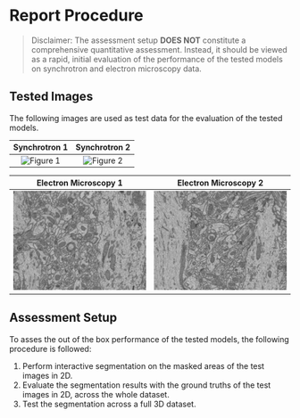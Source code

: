 # Report Procedure

> Disclaimer: The assessment setup **DOES NOT** constitute a comprehensive quantitative assessment. Instead, it should be viewed as a rapid, initial evaluation of the performance of the tested models on synchrotron and electron microscopy data.


## Tested Images

The following images are used as test data for the evaluation of the tested models.

Synchrotron 1          |  Synchrotron 2
:-------------------------:|:-------------------------:
![Figure 1](media/Synchrotron_1.png)  |  ![Figure 2](media/Synchrotron_2.png)

Electron Microscopy 1          |  Electron Microscopy 2
:-------------------------:|:-------------------------:
![Figure 1](media/electron_1.png)  |  ![Figure 2](media/electron_2.png)

## Assessment Setup

To asses the out of the box performance of the tested models, the following procedure is followed:

1. Perform interactive segmentation on the masked areas of the test images in 2D.
2. Evaluate the segmentation results with the ground truths of the test images in 2D, across the whole dataset.
3. Test the segmentation across a full 3D dataset.


